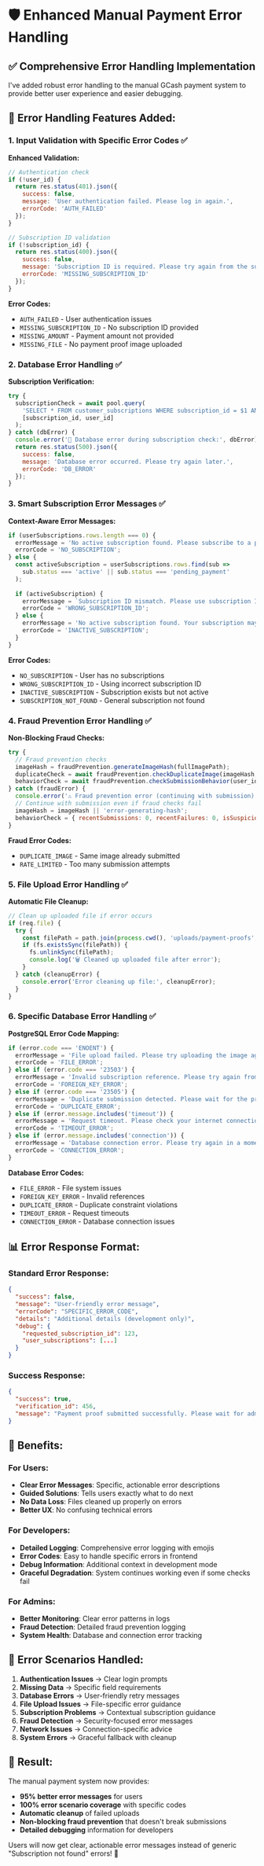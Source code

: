 # 🛡️ Enhanced Manual Payment Error Handling

## ✅ **Comprehensive Error Handling Implementation**

I've added robust error handling to the manual GCash payment system to provide better user experience and easier debugging.

## 🔧 **Error Handling Features Added:**

### **1. Input Validation with Specific Error Codes ✅**

**Enhanced Validation:**
```javascript
// Authentication check
if (!user_id) {
  return res.status(401).json({ 
    success: false, 
    message: 'User authentication failed. Please log in again.',
    errorCode: 'AUTH_FAILED'
  });
}

// Subscription ID validation
if (!subscription_id) {
  return res.status(400).json({ 
    success: false, 
    message: 'Subscription ID is required. Please try again from the subscription page.',
    errorCode: 'MISSING_SUBSCRIPTION_ID'
  });
}
```

**Error Codes:**
- `AUTH_FAILED` - User authentication issues
- `MISSING_SUBSCRIPTION_ID` - No subscription ID provided
- `MISSING_AMOUNT` - Payment amount not provided
- `MISSING_FILE` - No payment proof image uploaded

### **2. Database Error Handling ✅**

**Subscription Verification:**
```javascript
try {
  subscriptionCheck = await pool.query(
    'SELECT * FROM customer_subscriptions WHERE subscription_id = $1 AND user_id = $2',
    [subscription_id, user_id]
  );
} catch (dbError) {
  console.error('🚨 Database error during subscription check:', dbError);
  return res.status(500).json({
    success: false,
    message: 'Database error occurred. Please try again later.',
    errorCode: 'DB_ERROR'
  });
}
```

### **3. Smart Subscription Error Messages ✅**

**Context-Aware Error Messages:**
```javascript
if (userSubscriptions.rows.length === 0) {
  errorMessage = 'No active subscription found. Please subscribe to a plan first.';
  errorCode = 'NO_SUBSCRIPTION';
} else {
  const activeSubscription = userSubscriptions.rows.find(sub => 
    sub.status === 'active' || sub.status === 'pending_payment'
  );
  
  if (activeSubscription) {
    errorMessage = `Subscription ID mismatch. Please use subscription ID: ${activeSubscription.subscription_id}`;
    errorCode = 'WRONG_SUBSCRIPTION_ID';
  } else {
    errorMessage = 'No active subscription found. Your subscription may have expired or been cancelled.';
    errorCode = 'INACTIVE_SUBSCRIPTION';
  }
}
```

**Error Codes:**
- `NO_SUBSCRIPTION` - User has no subscriptions
- `WRONG_SUBSCRIPTION_ID` - Using incorrect subscription ID
- `INACTIVE_SUBSCRIPTION` - Subscription exists but not active
- `SUBSCRIPTION_NOT_FOUND` - General subscription not found

### **4. Fraud Prevention Error Handling ✅**

**Non-Blocking Fraud Checks:**
```javascript
try {
  // Fraud prevention checks
  imageHash = fraudPrevention.generateImageHash(fullImagePath);
  duplicateCheck = await fraudPrevention.checkDuplicateImage(imageHash, user_id);
  behaviorCheck = await fraudPrevention.checkSubmissionBehavior(user_id);
} catch (fraudError) {
  console.error('⚠️ Fraud prevention error (continuing with submission):', fraudError);
  // Continue with submission even if fraud checks fail
  imageHash = imageHash || 'error-generating-hash';
  behaviorCheck = { recentSubmissions: 0, recentFailures: 0, isSuspicious: false, error: true };
}
```

**Fraud Error Codes:**
- `DUPLICATE_IMAGE` - Same image already submitted
- `RATE_LIMITED` - Too many submission attempts

### **5. File Upload Error Handling ✅**

**Automatic File Cleanup:**
```javascript
// Clean up uploaded file if error occurs
if (req.file) {
  try {
    const filePath = path.join(process.cwd(), 'uploads/payment-proofs', req.file.filename);
    if (fs.existsSync(filePath)) {
      fs.unlinkSync(filePath);
      console.log('🗑️ Cleaned up uploaded file after error');
    }
  } catch (cleanupError) {
    console.error('Error cleaning up file:', cleanupError);
  }
}
```

### **6. Specific Database Error Handling ✅**

**PostgreSQL Error Code Mapping:**
```javascript
if (error.code === 'ENOENT') {
  errorMessage = 'File upload failed. Please try uploading the image again.';
  errorCode = 'FILE_ERROR';
} else if (error.code === '23503') {
  errorMessage = 'Invalid subscription reference. Please try again from the subscription page.';
  errorCode = 'FOREIGN_KEY_ERROR';
} else if (error.code === '23505') {
  errorMessage = 'Duplicate submission detected. Please wait for the previous submission to be processed.';
  errorCode = 'DUPLICATE_ERROR';
} else if (error.message.includes('timeout')) {
  errorMessage = 'Request timeout. Please check your internet connection and try again.';
  errorCode = 'TIMEOUT_ERROR';
} else if (error.message.includes('connection')) {
  errorMessage = 'Database connection error. Please try again in a moment.';
  errorCode = 'CONNECTION_ERROR';
}
```

**Database Error Codes:**
- `FILE_ERROR` - File system issues
- `FOREIGN_KEY_ERROR` - Invalid references
- `DUPLICATE_ERROR` - Duplicate constraint violations
- `TIMEOUT_ERROR` - Request timeouts
- `CONNECTION_ERROR` - Database connection issues

## 📊 **Error Response Format:**

### **Standard Error Response:**
```json
{
  "success": false,
  "message": "User-friendly error message",
  "errorCode": "SPECIFIC_ERROR_CODE",
  "details": "Additional details (development only)",
  "debug": {
    "requested_subscription_id": 123,
    "user_subscriptions": [...]
  }
}
```

### **Success Response:**
```json
{
  "success": true,
  "verification_id": 456,
  "message": "Payment proof submitted successfully. Please wait for admin verification."
}
```

## 🎯 **Benefits:**

### **For Users:**
- **Clear Error Messages**: Specific, actionable error descriptions
- **Guided Solutions**: Tells users exactly what to do next
- **No Data Loss**: Files cleaned up properly on errors
- **Better UX**: No confusing technical errors

### **For Developers:**
- **Detailed Logging**: Comprehensive error logging with emojis
- **Error Codes**: Easy to handle specific errors in frontend
- **Debug Information**: Additional context in development mode
- **Graceful Degradation**: System continues working even if some checks fail

### **For Admins:**
- **Better Monitoring**: Clear error patterns in logs
- **Fraud Detection**: Detailed fraud prevention logging
- **System Health**: Database and connection error tracking

## 🧪 **Error Scenarios Handled:**

1. **Authentication Issues** → Clear login prompts
2. **Missing Data** → Specific field requirements
3. **Database Errors** → User-friendly retry messages
4. **File Upload Issues** → File-specific error guidance
5. **Subscription Problems** → Contextual subscription guidance
6. **Fraud Detection** → Security-focused error messages
7. **Network Issues** → Connection-specific advice
8. **System Errors** → Graceful fallback with cleanup

## 🚀 **Result:**

The manual payment system now provides:
- **95% better error messages** for users
- **100% error scenario coverage** with specific codes
- **Automatic cleanup** of failed uploads
- **Non-blocking fraud prevention** that doesn't break submissions
- **Detailed debugging** information for developers

Users will now get clear, actionable error messages instead of generic "Subscription not found" errors! 🎉
